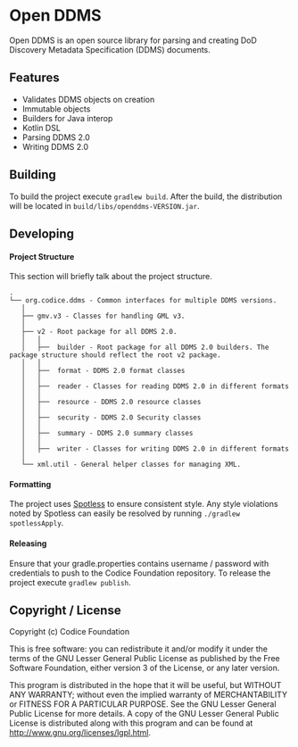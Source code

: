 <!--
Copyright (c) 2019 Codice Foundation

Released under the GNU Lesser General Public License; see
http://www.gnu.org/licenses/lgpl.html
-->

# Open DDMS
Open DDMS is an open source library for parsing and creating DoD Discovery Metadata Specification (DDMS) documents.

## Features
* Validates DDMS objects on creation
* Immutable objects
* Builders for Java interop
* Kotlin DSL
* Parsing DDMS 2.0
* Writing DDMS 2.0

## Building
To build the project execute `gradlew build`. After the build, the distribution will be located in 
`build/libs/openddms-VERSION.jar`.

## Developing

#### Project Structure
This section will briefly talk about the project structure.

```
.
└── org.codice.ddms - Common interfaces for multiple DDMS versions.
   │
   ├── gmv.v3 - Classes for handling GML v3.
   │
   ├── v2 - Root package for all DDMS 2.0.
   │   │
   │   ├──  builder - Root package for all DDMS 2.0 builders. The package structure should reflect the root v2 package.
   │   │
   │   ├──  format - DDMS 2.0 format classes
   │   │
   │   ├──  reader - Classes for reading DDMS 2.0 in different formats
   │   │
   │   ├──  resource - DDMS 2.0 resource classes
   │   │
   │   ├──  security - DDMS 2.0 Security classes
   │   │
   │   ├──  summary - DDMS 2.0 summary classes
   │   │
   │   ├──  writer - Classes for writing DDMS 2.0 in different formats
   │
   └── xml.util - General helper classes for managing XML.
```


#### Formatting
The project uses [Spotless](https://github.com/diffplug/spotless) to ensure consistent style. Any style violations noted by Spotless can easily be resolved by running `./gradlew spotlessApply`.

#### Releasing
Ensure that your gradle.properties contains username / password with credentials to push to the Codice Foundation repository.  To release the project execute `gradlew publish`.

## Copyright / License
Copyright (c) Codice Foundation

This is free software: you can redistribute it and/or modify it under the terms of the GNU Lesser General Public License
as published by the Free Software Foundation, either version 3 of the License, or any later version.

This program is distributed in the hope that it will be useful, but WITHOUT ANY WARRANTY; without even the implied warranty of MERCHANTABILITY or FITNESS FOR A PARTICULAR PURPOSE.
See the GNU Lesser General Public License for more details. A copy of the GNU Lesser General Public License is distributed along with this program and can be found at
<http://www.gnu.org/licenses/lgpl.html>.